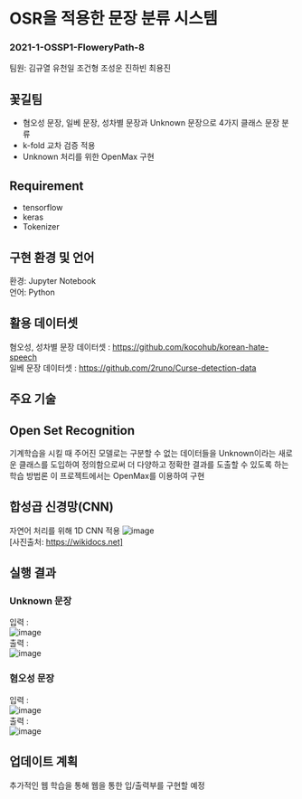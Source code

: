 OSR을 적용한 문장 분류 시스템   
============================   
### 2021-1-OSSP1-FloweryPath-8
팀원: 김규열 유천일 조건형 조성운 진하빈 최용진   

꽃길팀
------
* 혐오성 문장, 일베 문장, 성차별 문장과 Unknown 문장으로 4가지 클래스 문장 분류   
* k-fold 교차 검증 적용   
* Unknown 처리를 위한 OpenMax 구현   

Requirement   
-----------   
* tensorflow   
* keras   
* Tokenizer   

구현 환경 및 언어   
-----------------
환경: Jupyter Notebook   
언어: Python   

활용 데이터셋   
-------------   
혐오성, 성차별 문장 데이터셋 : https://github.com/kocohub/korean-hate-speech   
일베 문장 데이터셋 : https://github.com/2runo/Curse-detection-data

주요 기술   
---------

## Open Set Recognition   
기계학습을 시킬 때 주어진 모델로는 구분할 수 없는 데이터들을 Unknown이라는 새로운 클래스를 도입하여 정의함으로써 더 다양하고 정확한 결과를 도출할 수 있도록 하는 학습 방법론
이 프로젝트에서는 OpenMax를 이용하여 구현   

## 합성곱 신경망(CNN)   
자연어 처리를 위해 1D CNN 적용
![image](https://user-images.githubusercontent.com/80958412/122702135-b2f9cd00-d289-11eb-8eef-c49ac7fc3100.png)   
[사진출처: https://wikidocs.net]   

실행 결과
---------
### Unknown 문장   
입력 :   
![image](https://user-images.githubusercontent.com/80958412/122686262-203a3d80-d24b-11eb-9ca5-d05c319f80de.png)   
출력 :   
![image](https://user-images.githubusercontent.com/80958412/122686324-54156300-d24b-11eb-8fec-db6238875637.png)   

### 혐오성 문장
입력 :   
![image](https://user-images.githubusercontent.com/80958412/122686363-81faa780-d24b-11eb-9f84-b15b4fa866ec.png)   
출력 :   
![image](https://user-images.githubusercontent.com/80958412/122686368-8fb02d00-d24b-11eb-9d7e-a79f010d8400.png)   

업데이트 계획
------------
추가적인 웹 학습을 통해 웹을 통한 입/출력부를 구현할 예정
